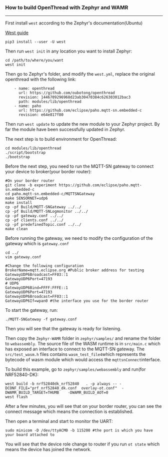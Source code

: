 ### How to build OpenThread with Zephyr and WAMR

----

First install `west` according to the Zephyr's documentation(Ubuntu)

[West guide](https://docs.zephyrproject.org/latest/guides/west/install.html)

```shell
pip3 install --user -U west
```

Then run `west init` in any location you want to install Zephyr:

```shell
cd /path/to/where/you/want
west init
```

Then go to Zephyr's folder, and modify the `west.yml`, replace the original openthread with the following link:

```
    - name: openthread
      url: https://github.com/oubotong/openthread
      revision: 1446709296968d23ab30470384c626303012bac3
      path: modules/lib/openthread
    - name: paho
      url: https://github.com/eclipse/paho.mqtt-sn.embedded-c
      revision: e64e817f80
```

Then run `west update` to update the new module to your Zephyr project. By far the module have been successfully updated in Zephyr.

The next step is to build environment for OpenThread:

```shell
cd modules/lib/openthread
./script/bootstrap
./bootstrap
```

Before the next step, you need to run the MQTT-SN gateway to connect your device to broker(your border router):

```shell
#On your border router
git clone -b experiment https://github.com/eclipse/paho.mqtt-sn.embedded-c   
cd paho.mqtt-sn.embedded-c/MQTTSNGateway       
make SENSORNET=udp6 
make install   
cp -pf Build/MQTT-SNGateway ../../
cp -pf Build/MQTT-SNLogmonitor ../../
cp -pf gateway.conf ../../
cp -pf clients.conf ../../
cp -pf predefinedTopic.conf ../../
make clean
```

Before running the gateway, we need to modify the configuration of the gateway which is `gateway.conf`

```shell
cd ../
vim gateway.conf

#Change the following configuration
BrokerName=mqtt.eclipse.org #Public broker address for testing
GatewayUDP6Broadcast=FF03::1
GatewayUDP6Port=47193
# UDP6
GatewayUDP6Bind=FFFF:FFFE::1 
GatewayUDP6Port=47193
GatewayUDP6Broadcast=FF03::1
GatewayUDP6If=wpan0 #the interface you use for the border router
```

To start the gateway, run:

```shell
./MQTT-SNGateway -f gateway.conf
```

Then you will see that the gateway is ready for listening.

Then copy the `Zephyr-WAMR` folder in `zephyr/samples/` and rename the folder to `webassembly`. The source file of the WASM runtime is in `src/main.c` which has exposed an interface to connect to the MQTT-SN gateway. The `src/test_wasm.h` files contains `wasm_test_file4`which represents the bytecode of wasm module which would access the `mqttsnConnect`interface.

To build this example, go to `zephyr/samples/webassembly` and run(for NRF52840-DK):

```shell
west build -b nrf52840dk_nrf52840   . -p always -- -DCONF_FILE="prf_nrf52840_dk.conf  overlay-ot.conf"  -DWAMR_BUILD_TARGET=THUMB    -DWAMR_BUILD_AOT=0
west flash
```

After a few minutes, you will see that on your border router, you can see the connect message which means the connection is established.

Then open a terminal and start to monitor the UART:

```shell
sudo minicom -D /dev/ttyACM0 -b 115200 #the port is which you have your board attached to
```

You will see that the device role change to router if you run `ot state` which means the device has joined the network.



